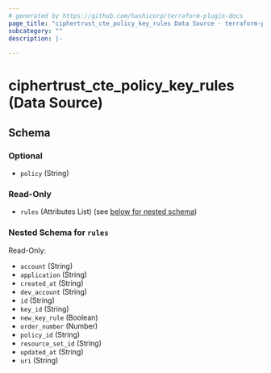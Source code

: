 ```yaml
---
# generated by https://github.com/hashicorp/terraform-plugin-docs
page_title: "ciphertrust_cte_policy_key_rules Data Source - terraform-provider-ciphertrust"
subcategory: ""
description: |-
  
---
```


# ciphertrust_cte_policy_key_rules (Data Source)





<!-- schema generated by tfplugindocs -->
## Schema

### Optional

- `policy` (String)

### Read-Only

- `rules` (Attributes List) (see [below for nested schema](#nestedatt--rules))

<a id="nestedatt--rules"></a>
### Nested Schema for `rules`

Read-Only:

- `account` (String)
- `application` (String)
- `created_at` (String)
- `dev_account` (String)
- `id` (String)
- `key_id` (String)
- `new_key_rule` (Boolean)
- `order_number` (Number)
- `policy_id` (String)
- `resource_set_id` (String)
- `updated_at` (String)
- `uri` (String)

